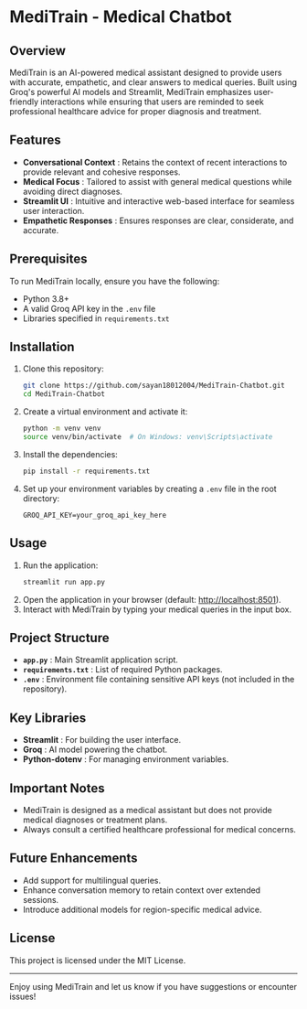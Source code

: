 # MediTrain - Medical Chatbot

## Overview

MediTrain is an AI-powered medical assistant designed to provide users with accurate, empathetic, and clear answers to medical queries. Built using Groq's powerful AI models and Streamlit, MediTrain emphasizes user-friendly interactions while ensuring that users are reminded to seek professional healthcare advice for proper diagnosis and treatment.

## Features

* **Conversational Context** : Retains the context of recent interactions to provide relevant and cohesive responses.
* **Medical Focus** : Tailored to assist with general medical questions while avoiding direct diagnoses.
* **Streamlit UI** : Intuitive and interactive web-based interface for seamless user interaction.
* **Empathetic Responses** : Ensures responses are clear, considerate, and accurate.

## Prerequisites

To run MediTrain locally, ensure you have the following:

* Python 3.8+
* A valid Groq API key in the `.env` file
* Libraries specified in `requirements.txt`

## Installation

1. Clone this repository:
   ```bash
   git clone https://github.com/sayan18012004/MediTrain-Chatbot.git
   cd MediTrain-Chatbot
   ```
2. Create a virtual environment and activate it:
   ```bash
   python -m venv venv
   source venv/bin/activate  # On Windows: venv\Scripts\activate
   ```
3. Install the dependencies:
   ```bash
   pip install -r requirements.txt
   ```
4. Set up your environment variables by creating a `.env` file in the root directory:
   ```env
   GROQ_API_KEY=your_groq_api_key_here
   ```

## Usage

1. Run the application:
   ```bash
   streamlit run app.py
   ```
2. Open the application in your browser (default: [http://localhost:8501](http://localhost:8501/)).
3. Interact with MediTrain by typing your medical queries in the input box.

## Project Structure

* **`app.py`** : Main Streamlit application script.
* **`requirements.txt`** : List of required Python packages.
* **`.env`** : Environment file containing sensitive API keys (not included in the repository).

## Key Libraries

* **Streamlit** : For building the user interface.
* **Groq** : AI model powering the chatbot.
* **Python-dotenv** : For managing environment variables.

## Important Notes

* MediTrain is designed as a medical assistant but does not provide medical diagnoses or treatment plans.
* Always consult a certified healthcare professional for medical concerns.

## Future Enhancements

* Add support for multilingual queries.
* Enhance conversation memory to retain context over extended sessions.
* Introduce additional models for region-specific medical advice.

## License

This project is licensed under the MIT License.

---

Enjoy using MediTrain and let us know if you have suggestions or encounter issues!
